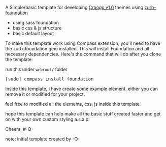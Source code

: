 A Simple/basic template for developing [Croogo v1.6](http://www.croogo.org) themes using [zurb-foundation](http://foundation.zurb.com/)

- using sass foundation
- basic css & js structure
- basic default layout

To make this template work using Compass extension, you'll need to have the zurb-foundation gem installed. This will install Foundation and all necessary dependencies. Here's the command that will do after you clone the template:

run this under `webroot/` folder
<pre>
[sudo] compass install foundation
</pre>

Inside this template, I have create some example element. either you can remove it or modified for your project.

feel free to modified all the elements, css, js inside this template.

hope this template can help make all the basic stuff created faster and get on with your own custom styling a.s.a.p!


Cheers,
#-Q-


note: initial template created by -Q-
